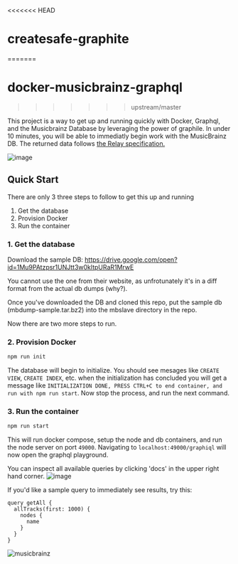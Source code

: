 <<<<<<< HEAD
# createsafe-graphite
=======
# docker-musicbrainz-graphql
>>>>>>> upstream/master

This project is a way to get up and running quickly with Docker, Graphql, and the Musicbrainz Database by leveraging the power of graphile. In under 10 minutes, you will be able to immediatly begin work with the MusicBrainz DB. The returned data follows [the Relay specification.](https://facebook.github.io/relay/graphql/connections.htm)

![image](https://user-images.githubusercontent.com/954596/37055130-84fce718-2146-11e8-88b3-8e9a4c3e34d2.png)

## Quick Start

There are only 3 three steps to follow to get this up and running

1.  Get the database
2.  Provision Docker
3.  Run the container

### 1. Get the database

Download the sample DB: https://drive.google.com/open?id=1Mu9PAtzpsr1UNJtt3w0kltpURaR1MrwE

You cannot use the one from their website, as unfrotunately it's in a diff format from the actual db dumps (why?).

Once you've downloaded the DB and cloned this repo, put the sample db (mbdump-sample.tar.bz2) into the mbslave directory in the repo.

Now there are two more steps to run.

### 2. Provision Docker

```sh
npm run init
```

The database will begin to initialize. You should see mesages like `CREATE VIEW`, `CREATE INDEX`, etc. when the initialization has concluded you will get a message like `INITIALIZATION DONE, PRESS CTRL+C to end container, and run with npm run start`. Now stop the process, and run the next command.

### 3. Run the container

```sh
npm run start
```

This will run docker compose, setup the node and db containers, and run the node server on port `49000`.
Navigating to `localhost:49000/graphiql` will now open the graphql playground.

You can inspect all available queries by clicking 'docs' in the upper right hand corner.
![image](https://user-images.githubusercontent.com/954596/37054508-aba4827e-2144-11e8-820e-29f31acea82f.png)

If you'd like a sample query to immediately see results, try this:

```gql
query getAll {
  allTracks(first: 1000) {
    nodes {
      name
    }
  }
}
```

![musicbrainz](https://user-images.githubusercontent.com/954596/37055656-da0e3738-2147-11e8-9654-cb8935df3036.gif)
